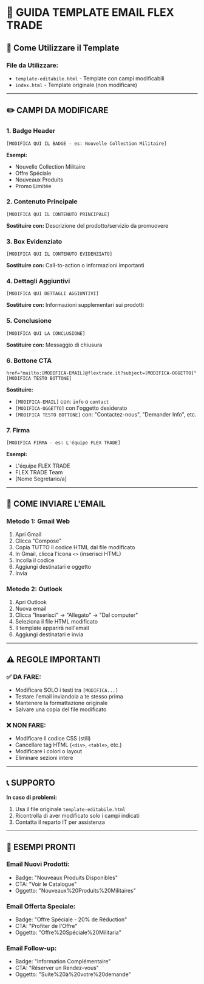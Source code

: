 # 📧 GUIDA TEMPLATE EMAIL FLEX TRADE

## 🎯 Come Utilizzare il Template

### **File da Utilizzare:**
- `template-editabile.html` - Template con campi modificabili
- `index.html` - Template originale (non modificare)

---

## ✏️ CAMPI DA MODIFICARE

### 1. **Badge Header**
```
[MODIFICA QUI IL BADGE - es: Nouvelle Collection Militaire]
```
**Esempi:**
- Nouvelle Collection Militaire
- Offre Spéciale
- Nouveaux Produits
- Promo Limitée

### 2. **Contenuto Principale**
```
[MODIFICA QUI IL CONTENUTO PRINCIPALE]
```
**Sostituire con:** Descrizione del prodotto/servizio da promuovere

### 3. **Box Evidenziato**
```
[MODIFICA QUI IL CONTENUTO EVIDENZIATO]
```
**Sostituire con:** Call-to-action o informazioni importanti

### 4. **Dettagli Aggiuntivi**
```
[MODIFICA QUI DETTAGLI AGGIUNTIVI]
```
**Sostituire con:** Informazioni supplementari sui prodotti

### 5. **Conclusione**
```
[MODIFICA QUI LA CONCLUSIONE]
```
**Sostituire con:** Messaggio di chiusura

### 6. **Bottone CTA**
```
href="mailto:[MODIFICA-EMAIL]@flextrade.it?subject=[MODIFICA-OGGETTO]"
[MODIFICA TESTO BOTTONE]
```
**Sostituire:**
- `[MODIFICA-EMAIL]` con: `info` o `contact`
- `[MODIFICA-OGGETTO]` con l'oggetto desiderato
- `[MODIFICA TESTO BOTTONE]` con: "Contactez-nous", "Demander Info", etc.

### 7. **Firma**
```
[MODIFICA FIRMA - es: L'équipe FLEX TRADE]
```
**Esempi:**
- L'équipe FLEX TRADE
- FLEX TRADE Team
- [Nome Segretario/a]

---

## 🚀 COME INVIARE L'EMAIL

### **Metodo 1: Gmail Web**
1. Apri Gmail
2. Clicca "Compose"
3. Copia TUTTO il codice HTML dal file modificato
4. In Gmail, clicca l'icona `<>` (inserisci HTML)
5. Incolla il codice
6. Aggiungi destinatari e oggetto
7. Invia

### **Metodo 2: Outlook**
1. Apri Outlook
2. Nuova email
3. Clicca "Inserisci" → "Allegato" → "Dal computer"
4. Seleziona il file HTML modificato
5. Il template apparirà nell'email
6. Aggiungi destinatari e invia

---

## ⚠️ REGOLE IMPORTANTI

### ✅ **DA FARE:**
- Modificare SOLO i testi tra `[MODIFICA...]`
- Testare l'email inviandola a te stesso prima
- Mantenere la formattazione originale
- Salvare una copia del file modificato

### ❌ **NON FARE:**
- Modificare il codice CSS (stili)
- Cancellare tag HTML (`<div>`, `<table>`, etc.)
- Modificare i colori o layout
- Eliminare sezioni intere

---

## 📞 SUPPORTO

**In caso di problemi:**
1. Usa il file originale `template-editabile.html`
2. Ricontrolla di aver modificato solo i campi indicati
3. Contatta il reparto IT per assistenza

---

## 📝 ESEMPI PRONTI

### **Email Nuovi Prodotti:**
- Badge: "Nouveaux Produits Disponibles"
- CTA: "Voir le Catalogue"
- Oggetto: "Nouveaux%20Produits%20Militaires"

### **Email Offerta Speciale:**
- Badge: "Offre Spéciale - 20% de Réduction"
- CTA: "Profiter de l'Offre"
- Oggetto: "Offre%20Spéciale%20Militaria"

### **Email Follow-up:**
- Badge: "Information Complémentaire"
- CTA: "Réserver un Rendez-vous"
- Oggetto: "Suite%20à%20votre%20demande"
